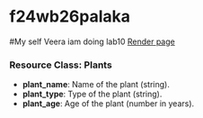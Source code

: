 # f24wb26palaka
#My self Veera iam doing lab10
[Render page](https://f24wb26palaka.onrender.com)

### Resource Class: Plants

- **plant_name**: Name of the plant (string).
- **plant_type**: Type of the plant (string).
- **plant_age**: Age of the plant (number in years).
